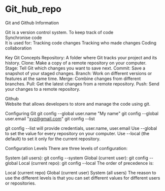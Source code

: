 # Git_hub_repo
Git and Github Information 

Git is a version control system.
To keep track of code<br>
Synchronise code
<br>
It is used for:
Tracking code changes
Tracking who made changes
Coding collaboration

Key Git Concepts
Repository: A folder where Git tracks your project and its history.
Clone: Make a copy of a remote repository on your computer.
Stage: Tell Git which changes you want to save next.
Commit: Save a snapshot of your staged changes.
Branch: Work on different versions or features at the same time.
Merge: Combine changes from different branches.
Pull: Get the latest changes from a remote repository.
Push: Send your changes to a remote repository.



Github<br>
Website that allows developers to store and manage the code using git.

Configuring Git
git config --global user.name "My name"
git config --global user.email "xyz@gmail.com"
git config --list

git config --list will provide credentials, user.name, user.email
Use --global to set the value for every repository on your computer.
Use --local (the default) to set it only for the current repository.

Configuration Levels
There are three levels of configuration:

System (all users): git config --system
Global (current user): git config --global
Local (current repo): git config --local
The order of precedence is:

Local (current repo)
Global (current user)
System (all users)
The reason to use the different levels is that you can set different values for different users or repositories.
